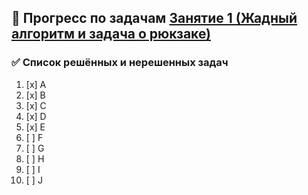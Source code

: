 ## 📌 Прогресс по задачам [Занятие 1 (Жадный алгоритм и задача о рюкзаке)](https://contest.yandex.ru/contest/74964/enter/)

### ✅ Список решённых и нерешенных задач
1. [x] A
2. [x] B
3. [x] C
4. [x] D
5. [x] E
6. [ ] F
7. [ ] G
8. [ ] H
9. [ ] I
10. [ ] J
